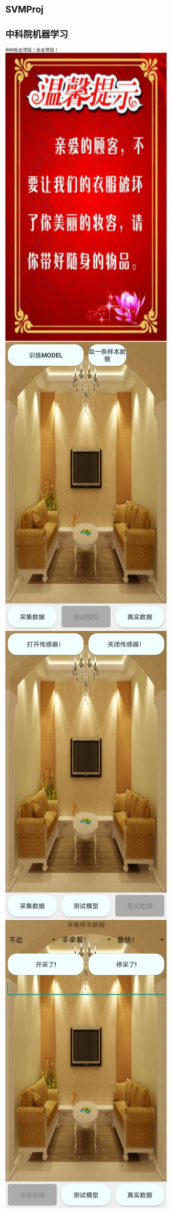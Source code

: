 # SVMProj
# 中科院机器学习
###处女项目！处女项目！
![android studio](https://github.com/JasonJinYu/SVMProj/blob/master/shot/1.jpg)
![android studio](https://github.com/JasonJinYu/SVMProj/blob/master/shot/2.jpg)
![android studio](https://github.com/JasonJinYu/SVMProj/blob/master/shot/3.jpg)
![android studio](https://github.com/JasonJinYu/SVMProj/blob/master/shot/4.jpg)
